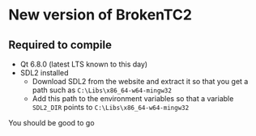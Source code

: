 # New version of BrokenTC2

## Required to compile

- Qt 6.8.0 (latest LTS known to this day)
- SDL2 installed
  - Download SDL2 from the website and extract it so that you get a path such as `C:\Libs\x86_64-w64-mingw32`
  - Add this path to the environment variables so that a variable `SDL2_DIR` points to `C:\Libs\x86_64-w64-mingw32`

You should be good to go